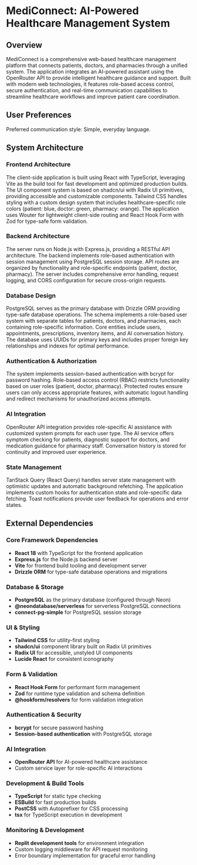 # MediConnect: AI-Powered Healthcare Management System

## Overview

MediConnect is a comprehensive web-based healthcare management platform that connects patients, doctors, and pharmacies through a unified system. The application integrates an AI-powered assistant using the OpenRouter API to provide intelligent healthcare guidance and support. Built with modern web technologies, it features role-based access control, secure authentication, and real-time communication capabilities to streamline healthcare workflows and improve patient care coordination.

## User Preferences

Preferred communication style: Simple, everyday language.

## System Architecture

### Frontend Architecture
The client-side application is built using React with TypeScript, leveraging Vite as the build tool for fast development and optimized production builds. The UI component system is based on shadcn/ui with Radix UI primitives, providing accessible and customizable components. Tailwind CSS handles styling with a custom design system that includes healthcare-specific role colors (patient: blue, doctor: green, pharmacy: orange). The application uses Wouter for lightweight client-side routing and React Hook Form with Zod for type-safe form validation.

### Backend Architecture
The server runs on Node.js with Express.js, providing a RESTful API architecture. The backend implements role-based authentication with session management using PostgreSQL session storage. API routes are organized by functionality and role-specific endpoints (patient, doctor, pharmacy). The server includes comprehensive error handling, request logging, and CORS configuration for secure cross-origin requests.

### Database Design
PostgreSQL serves as the primary database with Drizzle ORM providing type-safe database operations. The schema implements a role-based user system with separate tables for patients, doctors, and pharmacies, each containing role-specific information. Core entities include users, appointments, prescriptions, inventory items, and AI conversation history. The database uses UUIDs for primary keys and includes proper foreign key relationships and indexes for optimal performance.

### Authentication & Authorization
The system implements session-based authentication with bcrypt for password hashing. Role-based access control (RBAC) restricts functionality based on user roles (patient, doctor, pharmacy). Protected routes ensure users can only access appropriate features, with automatic logout handling and redirect mechanisms for unauthorized access attempts.

### AI Integration
OpenRouter API integration provides role-specific AI assistance with customized system prompts for each user type. The AI service offers symptom checking for patients, diagnostic support for doctors, and medication guidance for pharmacy staff. Conversation history is stored for continuity and improved user experience.

### State Management
TanStack Query (React Query) handles server state management with optimistic updates and automatic background refetching. The application implements custom hooks for authentication state and role-specific data fetching. Toast notifications provide user feedback for operations and error states.

## External Dependencies

### Core Framework Dependencies
- **React 18** with TypeScript for the frontend application
- **Express.js** for the Node.js backend server
- **Vite** for frontend build tooling and development server
- **Drizzle ORM** for type-safe database operations and migrations

### Database & Storage
- **PostgreSQL** as the primary database (configured through Neon)
- **@neondatabase/serverless** for serverless PostgreSQL connections
- **connect-pg-simple** for PostgreSQL session storage

### UI & Styling
- **Tailwind CSS** for utility-first styling
- **shadcn/ui** component library built on Radix UI primitives
- **Radix UI** for accessible, unstyled UI components
- **Lucide React** for consistent iconography

### Form & Validation
- **React Hook Form** for performant form management
- **Zod** for runtime type validation and schema definition
- **@hookform/resolvers** for form validation integration

### Authentication & Security
- **bcrypt** for secure password hashing
- **Session-based authentication** with PostgreSQL storage

### AI Integration
- **OpenRouter API** for AI-powered healthcare assistance
- Custom service layer for role-specific AI interactions

### Development & Build Tools
- **TypeScript** for static type checking
- **ESBuild** for fast production builds
- **PostCSS** with Autoprefixer for CSS processing
- **tsx** for TypeScript execution in development

### Monitoring & Development
- **Replit development tools** for environment integration
- Custom logging middleware for API request monitoring
- Error boundary implementation for graceful error handling